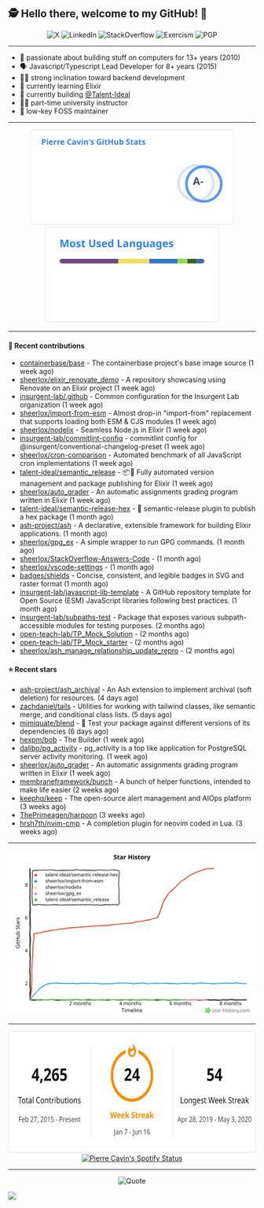 <h2 style="display:inline" align="center">🕵️ Hello there, welcome to my GitHub! 👋</h2>
<br />
<p align="center">
    <a href="https://links.sherlox.io/gh-x" target="_blank" style="text-decoration: none;">
        <img src="https://img.shields.io/badge/-000000?style=flat-square&logo=X" alt="X">
    </a>
    <a href="https://links.sherlox.io/github-linkedin" target="_blank" style="text-decoration: none;">
        <img src="https://img.shields.io/badge/LinkedIn-0077b5?style=flat-square&logo=linkedin" alt="LinkedIn">
    </a>
    <a href="https://links.sherlox.io/github-stackoverflow" target="_blank" style="text-decoration: none;">
        <img src="https://img.shields.io/badge/StackOverflow-9a9c9f?style=flat-square&logo=StackOverflow" alt="StackOverflow">
    </a>
    <a href="https://links.sherlox.io/github-exercism" target="_blank" style="text-decoration: none;">
        <img src="https://img.shields.io/badge/Exercism-7600fe?style=flat-square&logo=Exercism" alt="Exercism">
    </a>
    <a href="https://pgp.mit.edu/pks/lookup?op=get&search=0x48D089FE8FC01A4E7E88EE9611567DFABCB9256E" target="_blank" style="text-decoration: none;">
        <img src="https://img.shields.io/badge/pgp-0x11567DFABCB9256E-313131?style=flat&labelColor=313131&color=313131" alt="PGP">
    </a>
</p>

---

<ul>
    <li>👴 passionate about building stuff on computers for 13+ years (2010)</li>
    <li>🗣 Javascript/Typescript Lead Developer for 8+ years (2015)</li>
    <li>🧑‍💻 strong inclination toward backend development</li>
    <li>💜 currently learning Elixir</li>
    <li>👷 currently building <a href="https://github.com/Talent-Ideal">@Talent-Ideal</a></li>
    <li>🧑‍🏫 part-time university instructor</li>
    <li>🫶 low-key FOSS maintainer</li>
</ul>

---

<div align="center">
  <a href="https://github-readme-stats.sherlox.io" style="display: inline-block;">
    <img src="assets/stats.svg" alt="Pierre Cavin's Github stats" height="195px" />
  </a>
  
  <a href="https://github-readme-stats.sherlox.io" style="display: inline-block;">
    <img src="assets/top-langs.svg" alt="Pierre Cavin's Most used languages" height="195px" />
  </a>
</div>

---

#### 🫶 Recent contributions

- [containerbase/base](https://github.com/containerbase/base) - The containerbase project&#39;s base image source (1 week ago)
- [sheerlox/elixir_renovate_demo](https://github.com/sheerlox/elixir_renovate_demo) - A repository showcasing using Renovate on an Elixir project (1 week ago)
- [insurgent-lab/.github](https://github.com/insurgent-lab/.github) - Common configuration for the Insurgent Lab organization (1 week ago)
- [sheerlox/import-from-esm](https://github.com/sheerlox/import-from-esm) - Almost drop-in &#34;import-from&#34; replacement that supports loading both ESM &amp; CJS modules (1 week ago)
- [sheerlox/nodelix](https://github.com/sheerlox/nodelix) - Seamless Node.js in Elixir (1 week ago)
- [insurgent-lab/commitlint-config](https://github.com/insurgent-lab/commitlint-config) - commitlint config for @insurgent/conventional-changelog-preset (1 week ago)
- [sheerlox/cron-comparison](https://github.com/sheerlox/cron-comparison) - Automated benchmark of all JavaScript cron implementations (1 week ago)
- [talent-ideal/semantic_release](https://github.com/talent-ideal/semantic_release) - 📦🚀 Fully automated version management and package publishing for Elixir (1 week ago)
- [sheerlox/auto_grader](https://github.com/sheerlox/auto_grader) - An automatic assignments grading program written in Elixir (1 week ago)
- [talent-ideal/semantic-release-hex](https://github.com/talent-ideal/semantic-release-hex) - 🚢 semantic-release plugin to publish a hex package (1 month ago)
- [ash-project/ash](https://github.com/ash-project/ash) - A declarative, extensible framework for building Elixir applications. (1 month ago)
- [sheerlox/gpg_ex](https://github.com/sheerlox/gpg_ex) - A simple wrapper to run GPG commands. (1 month ago)
- [sheerlox/StackOverflow-Answers-Code](https://github.com/sheerlox/StackOverflow-Answers-Code) -  (1 month ago)
- [sheerlox/vscode-settings](https://github.com/sheerlox/vscode-settings) -  (1 month ago)
- [badges/shields](https://github.com/badges/shields) - Concise, consistent, and legible badges in SVG and raster format (1 month ago)
- [insurgent-lab/javascript-lib-template](https://github.com/insurgent-lab/javascript-lib-template) - A GitHub repository template for Open Source (ESM) JavaScript libraries following best practices. (1 month ago)
- [insurgent-lab/subpaths-test](https://github.com/insurgent-lab/subpaths-test) - Package that exposes various subpath-accessible modules for testing purposes. (2 months ago)
- [open-teach-lab/TP_Mock_Solution](https://github.com/open-teach-lab/TP_Mock_Solution) -  (2 months ago)
- [open-teach-lab/TP_Mock_starter](https://github.com/open-teach-lab/TP_Mock_starter) -  (2 months ago)
- [sheerlox/ash_manage_relationship_update_repro](https://github.com/sheerlox/ash_manage_relationship_update_repro) -  (2 months ago)

#### ⭐ Recent stars

- [ash-project/ash_archival](https://github.com/ash-project/ash_archival) - An Ash extension to implement archival (soft deletion) for resources. (4 days ago)
- [zachdaniel/tails](https://github.com/zachdaniel/tails) - Utilities for working with tailwind classes, like semantic merge, and conditional class lists. (5 days ago)
- [mimiquate/blend](https://github.com/mimiquate/blend) - 🥣 Test your package against different versions of its dependencies (6 days ago)
- [hexpm/bob](https://github.com/hexpm/bob) - The Builder (1 week ago)
- [dalibo/pg_activity](https://github.com/dalibo/pg_activity) - pg_activity is a top like application for PostgreSQL server activity monitoring. (1 week ago)
- [sheerlox/auto_grader](https://github.com/sheerlox/auto_grader) - An automatic assignments grading program written in Elixir (1 week ago)
- [membraneframework/bunch](https://github.com/membraneframework/bunch) - A bunch of helper functions, intended to make life easier (2 weeks ago)
- [keephq/keep](https://github.com/keephq/keep) - The open-source alert management and AIOps platform (3 weeks ago)
- [ThePrimeagen/harpoon](https://github.com/ThePrimeagen/harpoon) (3 weeks ago)
- [hrsh7th/nvim-cmp](https://github.com/hrsh7th/nvim-cmp) - A completion plugin for neovim coded in Lua. (3 weeks ago)

---

<p align="center">
    <a href="https://star-history.com/#sheerlox/import-from-esm&sheerlox/nodelix&sheerlox/gpg_ex&talent-ideal/semantic_release&talent-ideal/semantic-release-hex&Timeline" target="_blank" style="text-decoration: none;">
        <img src="assets/star-history.svg" alt="Pierre Cavin's Star History Chart">
    </a>
</p>

---

<div align="center">
  <a href="https://github-readme-streak-stats.herokuapp.com" style="display: inline-block;">
    <img src="assets/streak-stats.svg" alt="Pierre Cavin's GitHub Streak Stats" height="247px" />
  </a>

  <a href="https://links.sherlox.io/github-spotify" style="display: inline-block;">
    <img src="https://spotify-github-profile.vercel.app/api/view?uid=6ridtm5cbc0y9bf5qmtqpoupv&cover_image=true&theme=default&show_offline=false&background_color=121212&interchange=true&bar_color_cover=true" alt="Pierre Cavin's Spotify Status" height="240px" />
  </a>
</div>

---



<p align="center">
    <a href="https://github.com/piyushsuthar/github-readme-quotes" target="_blank" style="text-decoration: none;">
        <img src="https://quotes-github-readme.vercel.app/api?type=horizontal&quote=Inaction%20will%20cause%20a%20man%20to%20sink%20into%20the%20slough%20of%20despond%20and%20vanish%20without%20a%20trace.&author=Farley%20Mowat" alt="Quote">
    </a>
</p>

![](https://hit.yhype.me/github/profile?user_id=11234273)
